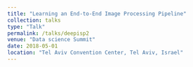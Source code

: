 ```yaml
---
title: "Learning an End-to-End Image Processing Pipeline"
collection: talks
type: "Talk"
permalink: /talks/deepisp2
venue: "Data science Summit"
date: 2018-05-01
location: "Tel Aviv Convention Center, Tel Aviv, Israel"
---
```


